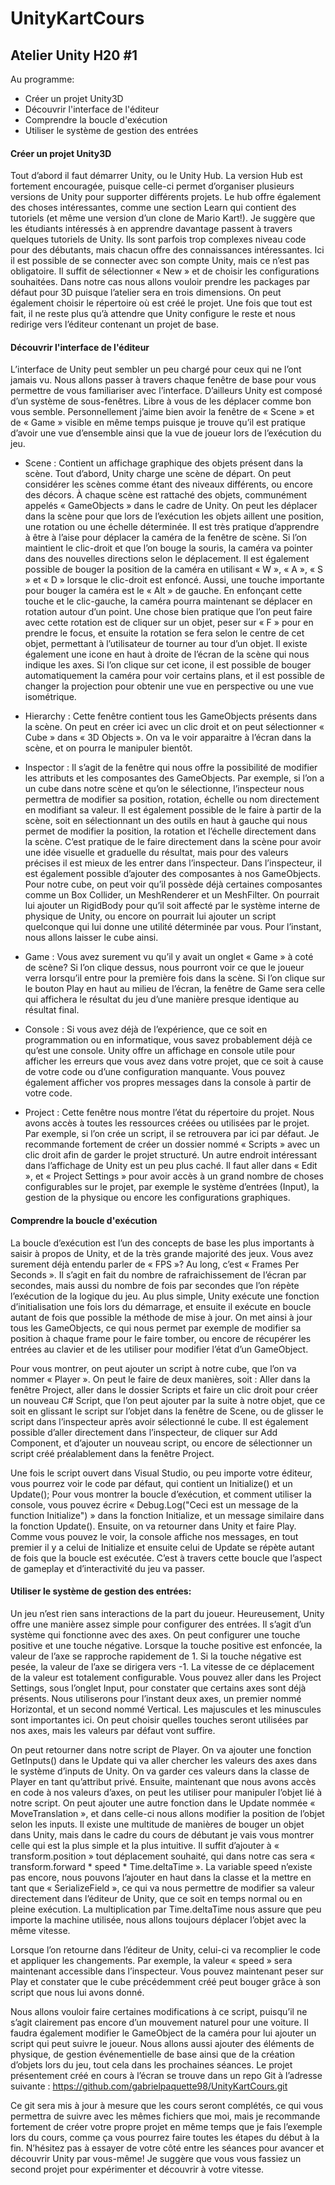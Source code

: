 # UnityKartCours

## Atelier Unity H20 #1
Au programme:
- Créer un projet Unity3D
- Découvrir l'interface de l'éditeur
- Comprendre la boucle d'exécution
- Utiliser le système de gestion des entrées

#### Créer un projet Unity3D
Tout d’abord il faut démarrer Unity, ou le Unity Hub. La version Hub est fortement encouragée, puisque celle-ci permet d’organiser plusieurs versions de Unity pour supporter différents projets. Le hub offre également des choses intéressantes, comme une section Learn qui contient des tutoriels (et même une version d’un clone de Mario Kart!). Je suggère que les étudiants intéressés à en apprendre davantage passent à travers quelques tutoriels de Unity. Ils sont parfois trop complexes niveau code pour des débutants, mais chacun offre des connaissances intéressantes. Ici il est possible de se connecter avec son compte Unity, mais ce n’est pas obligatoire. Il suffit de sélectionner « New » et de choisir les configurations souhaitées. Dans notre cas nous allons vouloir prendre les packages par défaut pour 3D puisque l’atelier sera en trois dimensions. On peut également choisir le répertoire où est créé le projet. Une fois que tout est fait, il ne reste plus qu’à attendre que Unity configure le reste et nous redirige vers l’éditeur contenant un projet de base.

#### Découvrir l'interface de l'éditeur
L’interface de Unity peut sembler un peu chargé pour ceux qui ne l’ont jamais vu. Nous allons passer à travers chaque fenêtre de base pour vous permettre de vous familiariser avec l’interface. D’ailleurs Unity est composé d’un système de sous-fenêtres. Libre à vous de les déplacer comme bon vous semble. Personnellement j’aime bien avoir la fenêtre de « Scene » et de « Game » visible en même temps puisque je trouve qu’il est pratique d’avoir une vue d’ensemble ainsi que la vue de joueur lors de l’exécution du jeu.
-	Scene : Contient un affichage graphique des objets présent dans la scène. Tout d’abord, Unity charge une scène de départ. On peut considérer les scènes comme étant des niveaux différents, ou encore des décors. À chaque scène est rattaché des objets, communément appelés « GameObjects » dans le cadre de Unity. On peut les déplacer dans la scène pour que lors de l’exécution les objets aillent une position, une rotation ou une échelle déterminée. Il est très pratique d’apprendre à être à l’aise pour déplacer la caméra de la fenêtre de scène. Si l’on maintient le clic-droit et que l’on bouge la souris, la caméra va pointer dans des nouvelles directions selon le déplacement. Il est également possible de bouger la position de la caméra en utilisant « W », « A », « S » et « D » lorsque le clic-droit est enfoncé. Aussi, une touche importante pour bouger la caméra est le « Alt » de gauche. En enfonçant cette touche et le clic-gauche, la caméra pourra maintenant se déplacer en rotation autour d’un point. Une chose bien pratique que l’on peut faire avec cette rotation est de cliquer sur un objet, peser sur « F » pour en prendre le focus, et ensuite la rotation se fera selon le centre de cet objet, permettant à l’utilisateur de tourner au tour d’un objet. Il existe également une icone en haut à droite de l’écran de la scène qui nous indique les axes. Si l’on clique sur cet icone, il est possible de bouger automatiquement la caméra pour voir certains plans, et il est possible de changer la projection pour obtenir une vue en perspective ou une vue isométrique. 

-	Hierarchy : Cette fenêtre contient tous les GameObjects présents dans la scène. On peut en créer ici avec un clic droit et on peut sélectionner « Cube » dans « 3D Objects ». On va le voir apparaitre à l’écran dans la scène, et on pourra le manipuler bientôt.

-	Inspector : Il s’agit de la fenêtre qui nous offre la possibilité de modifier les attributs et les composantes des GameObjects. Par exemple, si l’on a un cube dans notre scène et qu’on le sélectionne, l’inspecteur nous permettra de modifier sa position, rotation, échelle ou nom directement en modifiant sa valeur. Il est également possible de le faire à partir de la scène, soit en sélectionnant un des outils en haut à gauche qui nous permet de modifier la position, la rotation et l’échelle directement dans la scène. C’est pratique de le faire directement dans la scène pour avoir une idée visuelle et graduelle du résultat, mais pour des valeurs précises il est mieux de les entrer dans l’inspecteur. Dans l’inspecteur, il est également possible d’ajouter des composantes à nos GameObjects. Pour notre cube, on peut voir qu’il possède déjà certaines composantes comme un Box Collider, un MeshRenderer et un MeshFilter. On pourrait lui ajouter un RigidBody pour qu’il soit affecté par le système interne de physique de Unity, ou encore on pourrait lui ajouter un script quelconque qui lui donne une utilité déterminée par vous. Pour l’instant, nous allons laisser le cube ainsi.

-	Game : Vous avez surement vu qu’il y avait un onglet « Game » à coté de scène? Si l’on clique dessus, nous pourront voir ce que le joueur verra lorsqu’il entre pour la première fois dans la scène. Si l’on clique sur le bouton Play en haut au milieu de l’écran, la fenêtre de Game sera celle qui affichera le résultat du jeu d’une manière presque identique au résultat final.  

-	Console : Si vous avez déjà de l’expérience, que ce soit en programmation ou en informatique, vous savez probablement déjà ce qu’est une console. Unity offre un affichage en console utile pour afficher les erreurs que vous avez dans votre projet, que ce soit à cause de votre code ou d’une configuration manquante. Vous pouvez également afficher vos propres messages dans la console à partir de votre code.

-	Project : Cette fenêtre nous montre l’état du répertoire du projet. Nous avons accès à toutes les ressources créées ou utilisées par le projet. Par exemple, si l’on crée un script, il se retrouvera par ici par défaut. Je recommande fortement de créer un dossier nommé « Scripts » avec un clic droit afin de garder le projet structuré. 
Un autre endroit intéressant dans l’affichage de Unity est un peu plus caché. Il faut aller dans « Edit », et « Project Settings » pour avoir accès à un grand nombre de choses configurables sur le projet, par exemple le système d’entrées (Input), la gestion de la physique ou encore les configurations graphiques.

#### Comprendre la boucle d'exécution

La boucle d’exécution est l’un des concepts de base les plus importants à saisir à propos de Unity, et de la très grande majorité des jeux. Vous avez surement déjà entendu parler de « FPS »? Au long, c’est « Frames Per Seconds ». Il s’agit en fait du nombre de rafraichissement de l’écran par secondes, mais aussi du nombre de fois par secondes que l’on répète l’exécution de la logique du jeu. Au plus simple, Unity exécute une fonction d’initialisation une fois lors du démarrage, et ensuite il exécute en boucle autant de fois que possible la méthode de mise à jour. On met ainsi à jour tous les GameObjects, ce qui nous permet par exemple de modifier sa position à chaque frame pour le faire tomber, ou encore de récupérer les entrées au clavier et de les utiliser pour modifier l’état d’un GameObject. 

Pour vous montrer, on peut ajouter un script à notre cube, que l’on va nommer « Player ». On peut le faire de deux manières, soit : Aller dans la fenêtre Project, aller dans le dossier Scripts et faire un clic droit pour créer un nouveau C# Script, que l’on peut ajouter par la suite à notre objet, que ce soit en glissant le script sur l’objet dans la fenêtre de Scene, ou de glisser le script dans l’inspecteur après avoir sélectionné le cube. Il est également possible d’aller directement dans l’inspecteur, de cliquer sur Add Component, et d’ajouter un nouveau script, ou encore de sélectionner un script créé préalablement dans la fenêtre Project. 

Une fois le script ouvert dans Visual Studio, ou peu importe votre éditeur, vous pourrez voir le code par défaut, qui contient un Initialize() et un Update(); Pour vous montrer la boucle d’exécution, et comment utiliser la console, vous pouvez écrire « Debug.Log("Ceci est un message de la function Initialize") » dans la fonction Initialize, et un message similaire dans la fonction Update(). Ensuite, on va retourner dans Unity et faire Play. Comme vous pouvez le voir, la console affiche nos messages, en tout premier il y a celui de Initialize et ensuite celui de Update se répète autant de fois que la boucle est exécutée. C’est à travers cette boucle que l’aspect de gameplay et d’interactivité du jeu va passer.

#### Utiliser le système de gestion des entrées:

Un jeu n’est rien sans interactions de la part du joueur. Heureusement, Unity offre une manière assez simple pour configurer des entrées. Il s’agit d’un système qui fonctionne avec des axes. On peut configurer une touche positive et une touche négative. Lorsque la touche positive est enfoncée, la valeur de l’axe se rapproche rapidement de 1. Si la touche négative est pesée, la valeur de l’axe se dirigera vers -1. La vitesse de ce déplacement de la valeur est totalement configurable. Vous pouvez aller dans les Project Settings, sous l’onglet Input, pour constater que certains axes sont déjà présents. Nous utiliserons pour l’instant deux axes, un premier nommé Horizontal, et un second nommé Vertical. Les majuscules et les minuscules sont importantes ici. On peut choisir quelles touches seront utilisées par nos axes, mais les valeurs par défaut vont suffire. 

On peut retourner dans notre script de Player. On va ajouter une fonction GetInputs() dans le Update qui va aller chercher les valeurs des axes dans le système d’inputs de Unity. On va garder ces valeurs dans la classe de Player en tant qu’attribut privé. Ensuite, maintenant que nous avons accès en code à nos valeurs d’axes, on peut les utiliser pour manipuler l’objet lié à notre script. On peut ajouter une autre fonction dans le Update nommée « MoveTranslation », et dans celle-ci nous allons modifier la position de l’objet selon les inputs. Il existe une multitude de manières de bouger un objet dans Unity, mais dans le cadre du cours de débutant je vais vous montrer celle qui est la plus simple et la plus intuitive. Il suffit d’ajouter à « transform.position » tout déplacement souhaité, qui dans notre cas sera « transform.forward * speed * Time.deltaTime ». La variable speed n’existe pas encore, nous pouvons l’ajouter en haut dans la classe et la mettre en tant que « SerializeField », ce qui va nous permettre de modifier sa valeur directement dans l’éditeur de Unity, que ce soit en temps normal ou en pleine exécution. La multiplication par Time.deltaTime nous assure que peu importe la machine utilisée, nous allons toujours déplacer l’objet avec la même vitesse.

Lorsque l’on retourne dans l’éditeur de Unity, celui-ci va recomplier le code et appliquer les changements. Par exemple, la valeur « speed » sera maintenant accessible dans l’inspecteur. Vous pouvez maintenant peser sur Play et constater que le cube précédemment créé peut bouger grâce à son script que nous lui avons donné.

Nous allons vouloir faire certaines modifications à ce script, puisqu’il ne s’agit clairement pas encore d’un mouvement naturel pour une voiture. Il faudra également modifier le GameObject de la caméra pour lui ajouter un script qui peut suivre le joueur. Nous allons aussi ajouter des éléments de physique, de gestion événementielle de base ainsi que de la création d’objets lors du jeu, tout cela dans les prochaines séances. Le projet présentement créé en cours à l’écran se trouve dans un repo Git à l’adresse suivante : https://github.com/gabrielpaquette98/UnityKartCours.git


Ce git sera mis à jour à mesure que les cours seront complétés, ce qui vous permettra de suivre avec les mêmes fichiers que moi, mais je recommande fortement de créer votre propre projet en même temps que je fais l’exemple lors du cours, comme ça vous pourrez faire toutes les étapes du début à la fin. N’hésitez pas à essayer de votre côté entre les séances pour avancer et découvrir Unity par vous-même! Je suggère que vous vous fassiez un second projet pour expérimenter et découvrir à votre vitesse. 
